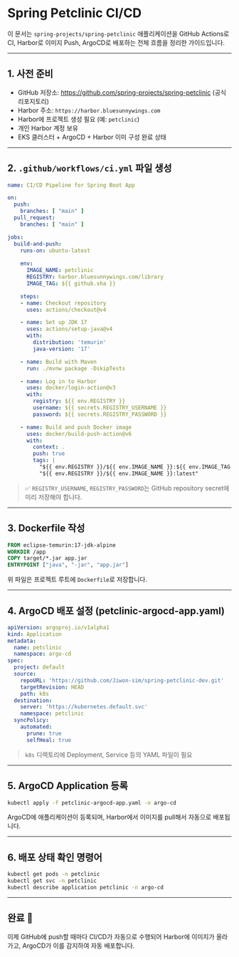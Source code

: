 # Spring Petclinic CI/CD

이 문서는 `spring-projects/spring-petclinic` 애플리케이션을 GitHub Actions로 CI, Harbor로 이미지 Push, ArgoCD로 배포하는 전체 흐름을 정리한 가이드입니다.

---

## 1. 사전 준비

- GitHub 저장소: https://github.com/spring-projects/spring-petclinic (공식 리포지토리)
- Harbor 주소: `https://harbor.bluesunnywings.com`
- Harbor에 프로젝트 생성 필요 (예: `petclinic`)
- 개인 Harbor 계정 보유
- EKS 클러스터 + ArgoCD + Harbor 이미 구성 완료 상태

---

## 2. `.github/workflows/ci.yml` 파일 생성

```yaml
name: CI/CD Pipeline for Spring Boot App

on:
  push:
    branches: [ "main" ]
  pull_request:
    branches: [ "main" ]

jobs:
  build-and-push:
    runs-on: ubuntu-latest
    
    env:
      IMAGE_NAME: petclinic
      REGISTRY: harbor.bluesunnywings.com/library
      IMAGE_TAG: ${{ github.sha }}

    steps:
    - name: Checkout repository
      uses: actions/checkout@v4

    - name: Set up JDK 17
      uses: actions/setup-java@v4
      with:
        distribution: 'temurin'
        java-version: '17'

    - name: Build with Maven
      run: ./mvnw package -DskipTests

    - name: Log in to Harbor
      uses: docker/login-action@v3
      with:
        registry: ${{ env.REGISTRY }}
        username: ${{ secrets.REGISTRY_USERNAME }}
        password: ${{ secrets.REGISTRY_PASSWORD }}

    - name: Build and push Docker image
      uses: docker/build-push-action@v6
      with:
        context: .
        push: true
        tags: |
          "${{ env.REGISTRY }}/${{ env.IMAGE_NAME }}:${{ env.IMAGE_TAG }}"
          "${{ env.REGISTRY }}/${{ env.IMAGE_NAME }}:latest"
```

> ✅ `REGISTRY_USERNAME`, `REGISTRY_PASSWORD`는 GitHub repository secret에 미리 저장해야 합니다.

---

## 3. Dockerfile 작성

```dockerfile
FROM eclipse-temurin:17-jdk-alpine
WORKDIR /app
COPY target/*.jar app.jar
ENTRYPOINT ["java", "-jar", "app.jar"]
```

위 파일은 프로젝트 루트에 `Dockerfile`로 저장합니다.

---

## 4. ArgoCD 배포 설정 (petclinic-argocd-app.yaml)

```yaml
apiVersion: argoproj.io/v1alpha1
kind: Application
metadata:
  name: petclinic
  namespace: argo-cd
spec:
  project: default
  source:
    repoURL: 'https://github.com/Jiwon-sim/spring-petclinic-dev.git'
    targetRevision: HEAD
    path: k8s
  destination:
    server: 'https://kubernetes.default.svc'
    namespace: petclinic
  syncPolicy:
    automated:
      prune: true
      selfHeal: true
```

> `k8s` 디렉토리에 Deployment, Service 등의 YAML 파일이 필요

---

## 5. ArgoCD Application 등록

```bash
kubectl apply -f petclinic-argocd-app.yaml -n argo-cd
```

ArgoCD에 애플리케이션이 등록되며, Harbor에서 이미지를 pull해서 자동으로 배포됩니다.

---

## 6. 배포 상태 확인 명령어

```bash
kubectl get pods -n petclinic
kubectl get svc -n petclinic
kubectl describe application petclinic -n argo-cd
```

---

## 완료 🎉

이제 GitHub에 push할 때마다 CI/CD가 자동으로 수행되어 Harbor에 이미지가 올라가고, ArgoCD가 이를 감지하여 자동 배포합니다.